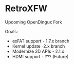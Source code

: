 # RetroXFW
Upcoming OpenDingux Fork

Goals:

* exFAT support - 1.7.x branch
* Kernel update -2.x branch
* Modernize 3D APIs - 2.1.x
* HDMI support - ??? (Future)
